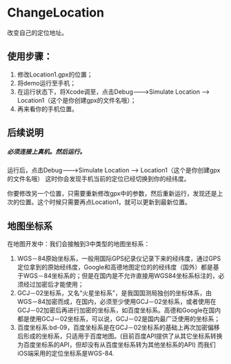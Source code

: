 # ChangeLocation
改变自己的定位地址。


## 使用步骤：
1. 修改Location1.gpx的位置；
2. 将demo运行至手机；
3. 在运行状态下，将Xcode调至，点击Debug--->Simulate Location --> Location1（这个是你创建gpx的文件名哦）；
4. 再来看你的手机位置。




## 后续说明
##### 必须连接上真机。然后运行。
运行后，点击Debug--->Simulate Location --> Location1（这个是你创建gpx的文件名哦）
这时你会发现手机当前的定位已经切换到你的经纬度。

你要修改另一个位置，只需要重新修改gpx中的参数，然后重新运行，发现还是上次的位置。这个时候只需要再点Location1，就可以更新到最新位置。


## 地图坐标系
在地图开发中：我们会接触到3中类型的地图坐标系：
1. WGS－84原始坐标系，一般用国际GPS纪录仪记录下来的经纬度，通过GPS定位拿到的原始经纬度，Google和高德地图定位的的经纬度（国外）都是基于WGS－84坐标系的；但是在国内是不允许直接用WGS84坐标系标注的，必须经过加密后才能使用；
2. GCJ－02坐标系，又名“火星坐标系”，是我国国测局独创的坐标体系，由WGS－84加密而成，在国内，必须至少使用GCJ－02坐标系，或者使用在GCJ－02加密后再进行加密的坐标系，如百度坐标系。高德和Google在国内都是使用GCJ－02坐标系，可以说，GCJ－02是国内最广泛使用的坐标系；
3. 百度坐标系:bd-09，百度坐标系是在GCJ－02坐标系的基础上再次加密偏移后形成的坐标系，只适用于百度地图。(目前百度API提供了从其它坐标系转换为百度坐标系的API，但却没有从百度坐标系转为其他坐标系的API)
而我们iOS端采用的定位坐标系是WGS-84.
